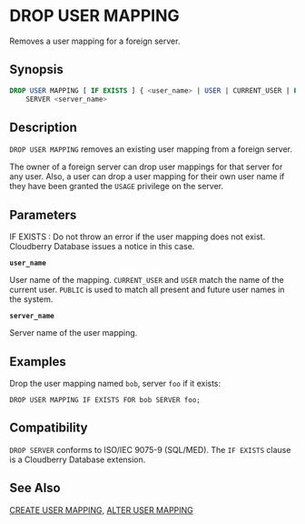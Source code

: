 # DROP USER MAPPING

Removes a user mapping for a foreign server.

## Synopsis

```sql
DROP USER MAPPING [ IF EXISTS ] { <user_name> | USER | CURRENT_USER | PUBLIC } 
    SERVER <server_name>
```

## Description

`DROP USER MAPPING` removes an existing user mapping from a foreign server.

The owner of a foreign server can drop user mappings for that server for any user. Also, a user can drop a user mapping for their own user name if they have been granted the `USAGE` privilege on the server.

## Parameters

IF EXISTS
:   Do not throw an error if the user mapping does not exist. Cloudberry Database issues a notice in this case.

**`user_name`**

User name of the mapping. `CURRENT_USER` and `USER` match the name of the current user. `PUBLIC` is used to match all present and future user names in the system.

**`server_name`**

Server name of the user mapping.

## Examples

Drop the user mapping named `bob`, server `foo` if it exists:

```
DROP USER MAPPING IF EXISTS FOR bob SERVER foo;
```

## Compatibility

`DROP SERVER` conforms to ISO/IEC 9075-9 (SQL/MED). The `IF EXISTS` clause is a Cloudberry Database extension.

## See Also

[CREATE USER MAPPING](/docs/sql-statements/sql-statement-create-user-mapping.md), [ALTER USER MAPPING](/docs/sql-statements/sql-statement-alter-user-mapping.md)




